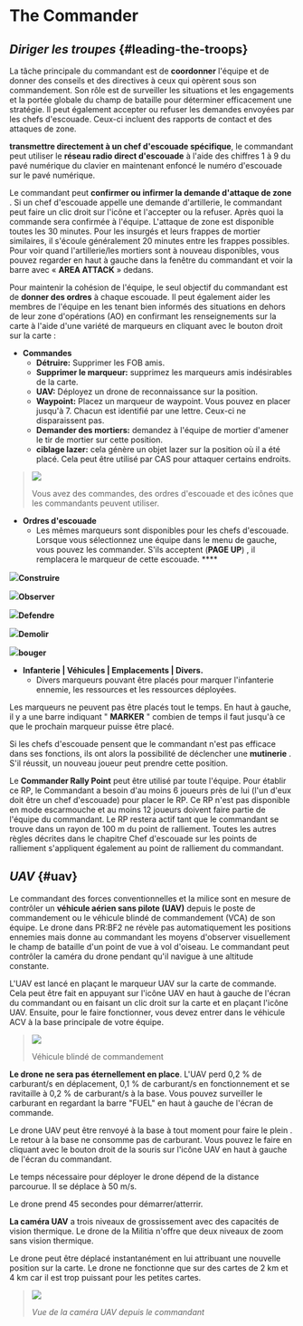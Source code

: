 # The Commander

## _Diriger les troupes_ {#leading-the-troops}

La tâche principale du commandant est de **coordonner** l'équipe et de donner des conseils et des directives à ceux qui opèrent sous son commandement. Son rôle est de surveiller les situations et les engagements et la portée globale du champ de bataille pour déterminer efficacement une stratégie. Il peut également accepter ou refuser les demandes envoyées par les chefs d'escouade. Ceux-ci incluent des rapports de contact et des attaques de zone.

**transmettre directement à un chef d'escouade spécifique**, le commandant peut utiliser le **réseau radio direct d'escouade** à l'aide des chiffres 1 à 9 du pavé numérique du clavier en maintenant enfoncé le numéro d'escouade sur le pavé numérique.

Le commandant peut **confirmer ou infirmer la demande d'attaque de zone** . Si un chef d'escouade appelle une demande d'artillerie, le commandant peut faire un clic droit sur l'icône et l'accepter ou la refuser. Après quoi la commande sera confirmée à l'équipe. L'attaque de zone est disponible toutes les 30 minutes. Pour les insurgés et leurs frappes de mortier similaires, il s'écoule généralement 20 minutes entre les frappes possibles. Pour voir quand l'artillerie/les mortiers sont à nouveau disponibles, vous pouvez regarder en haut à gauche dans la fenêtre du commandant et voir la barre avec « **AREA ATTACK** » dedans.

Pour maintenir la cohésion de l'équipe, le seul objectif du commandant est de **donner des ordres** à chaque escouade. Il peut également aider les membres de l'équipe en les tenant bien informés des situations en dehors de leur zone d'opérations (AO) en confirmant les renseignements sur la carte à l'aide d'une variété de marqueurs en cliquant avec le bouton droit sur la carte :



* **Commandes**
  * **Détruire:** Supprimer les FOB amis.
  * **Supprimer le marqueur:** supprimez les marqueurs amis indésirables de la carte.
  * **UAV:** Déployez un drone de reconnaissance sur la position.
  * **Waypoint:** Placez un marqueur de waypoint. Vous pouvez en placer jusqu'à 7. Chacun est identifié par une lettre. Ceux-ci ne disparaissent pas.
  * **Demander des mortiers:** demandez à l'équipe de mortier d'amener le tir de mortier sur cette position.
  * **ciblage lazer:** cela génère un objet lazer sur la position où il a été placé. Cela peut être utilisé par CAS pour attaquer certains endroits.

> ![](../assets/commands.png)
>
> Vous avez des commandes, des ordres d'escouade et des icônes que les commandants peuvent utiliser.

* **Ordres d'escouade**
  * Les mêmes marqueurs sont disponibles pour les chefs d'escouade. Lorsque vous sélectionnez une équipe dans le menu de gauche, vous pouvez les commander. S'ils acceptent \(**PAGE UP**\) , il remplacera le marqueur de cette escouade. **** 

![](../assets/build.png)**Construire** 

![](../assets/observe.png)**Observer**

![](../assets/defendmarker.png)**Defendre** 

![](../assets/demolish.png)**Demolir** 

![](../assets/move.png)**bouger**

* **Infanterie \| Véhicules \| Emplacements \| Divers.**
  * Divers marqueurs pouvant être placés pour marquer l'infanterie ennemie, les ressources et les ressources déployées.

Les marqueurs ne peuvent pas être placés tout le temps. En haut à gauche, il y a une barre indiquant " **MARKER** " combien de temps il faut jusqu'à ce que le prochain marqueur puisse être placé.

Si les chefs d'escouade pensent que le commandant n'est pas efficace dans ses fonctions, ils ont alors la possibilité de déclencher une **mutinerie** . S'il réussit, un nouveau joueur peut prendre cette position.

Le **Commander Rally Point** peut être utilisé par toute l'équipe. Pour établir ce RP, le Commandant a besoin d'au moins 6 joueurs près de lui \(l'un d'eux doit être un chef d'escouade\) pour placer le RP. Ce RP n'est pas disponible en mode escarmouche et au moins 12 joueurs doivent faire partie de l'équipe du commandant. Le RP restera actif tant que le commandant se trouve dans un rayon de 100 m du point de ralliement. Toutes les autres règles décrites dans le chapitre Chef d'escouade sur les points de ralliement s'appliquent également au point de ralliement du commandant.

## _UAV_ {#uav}

Le commandant des forces conventionnelles et la milice sont en mesure de contrôler un **véhicule aérien sans pilote \(UAV\)** depuis le poste de commandement ou le véhicule blindé de commandement \(VCA\) de son équipe. Le drone dans PR:BF2 ne révèle pas automatiquement les positions ennemies mais donne au commandant les moyens d'observer visuellement le champ de bataille d'un point de vue à vol d'oiseau. Le commandant peut contrôler la caméra du drone pendant qu'il navigue à une altitude constante.

L'UAV est lancé en plaçant le marqueur UAV sur la carte de commande. Cela peut être fait en appuyant sur l'icône UAV en haut à gauche de l'écran du commandant ou en faisant un clic droit sur la carte et en plaçant l'icône UAV. Ensuite, pour le faire fonctionner, vous devez entrer dans le véhicule ACV à la base principale de votre équipe.

> ![](../assets/acvv.png)
>
> Véhicule blindé de commandement

**Le drone ne sera pas éternellement en place**. L'UAV perd 0,2 % de carburant/s en déplacement, 0,1 % de carburant/s en fonctionnement et se ravitaille à 0,2 % de carburant/s à la base. Vous pouvez surveiller le carburant en regardant la barre "FUEL" en haut à gauche de l'écran de commande.

Le drone UAV peut être renvoyé à la base à tout moment pour faire le plein . Le retour à la base ne consomme pas de carburant. Vous pouvez le faire en cliquant avec le bouton droit de la souris sur l'icône UAV en haut à gauche de l'écran du commandant.

Le temps nécessaire pour déployer le drone dépend de la distance parcourue. Il se déplace à 50 m/s.

Le drone prend 45 secondes pour démarrer/atterrir.

**La caméra UAV** a trois niveaux de grossissement avec des capacités de vision thermique. Le drone de la Militia n'offre que deux niveaux de zoom sans vision thermique.

Le drone peut être déplacé instantanément en lui attribuant une nouvelle position sur la carte. Le drone ne fonctionne que sur des cartes de 2 km et 4 km car il est trop puissant pour les petites cartes.

> ![](../assets/uav.png)
>
> _Vue de la caméra UAV depuis le commandant_

